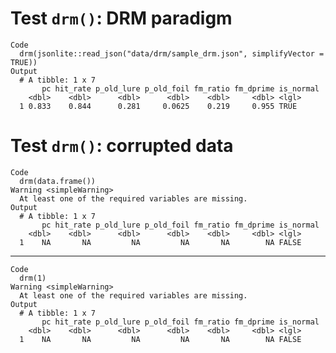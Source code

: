 # Test `drm()`: DRM paradigm

    Code
      drm(jsonlite::read_json("data/drm/sample_drm.json", simplifyVector = TRUE))
    Output
      # A tibble: 1 x 7
           pc hit_rate p_old_lure p_old_foil fm_ratio fm_dprime is_normal
        <dbl>    <dbl>      <dbl>      <dbl>    <dbl>     <dbl> <lgl>    
      1 0.833    0.844      0.281     0.0625    0.219     0.955 TRUE     

# Test `drm()`: corrupted data

    Code
      drm(data.frame())
    Warning <simpleWarning>
      At least one of the required variables are missing.
    Output
      # A tibble: 1 x 7
           pc hit_rate p_old_lure p_old_foil fm_ratio fm_dprime is_normal
        <dbl>    <dbl>      <dbl>      <dbl>    <dbl>     <dbl> <lgl>    
      1    NA       NA         NA         NA       NA        NA FALSE    

---

    Code
      drm(1)
    Warning <simpleWarning>
      At least one of the required variables are missing.
    Output
      # A tibble: 1 x 7
           pc hit_rate p_old_lure p_old_foil fm_ratio fm_dprime is_normal
        <dbl>    <dbl>      <dbl>      <dbl>    <dbl>     <dbl> <lgl>    
      1    NA       NA         NA         NA       NA        NA FALSE    

